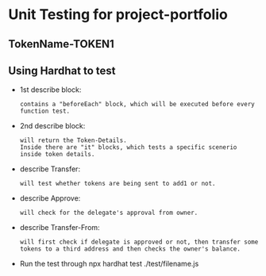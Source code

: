 # Unit Testing for project-portfolio
 ## TokenName-TOKEN1
 ## Using Hardhat to test

- 1st describe block:

      contains a "beforeEach" block, which will be executed before every function test.
- 2nd describe block:

      will return the Token-Details. 
      Inside there are "it" blocks, which tests a specific scenerio inside token details.
- describe Transfer:

      will test whether tokens are being sent to add1 or not.
- describe Approve:

      will check for the delegate's approval from owner.
- describe Transfer-From:

      will first check if delegate is approved or not, then transfer some tokens to a third address and then checks the owner's balance.

- Run the test through npx hardhat test ./test/filename.js
```
